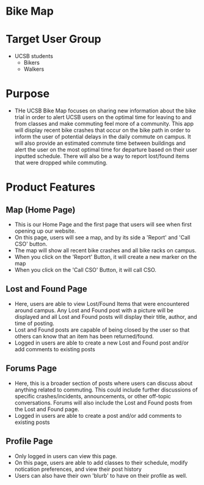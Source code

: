 # Bike Map

# Target User Group
* UCSB students
  - Bikers
  - Walkers

# Purpose
* THe UCSB Bike Map focuses on sharing new information about the bike trial in order to alert UCSB users on the optimal time for leaving to and from classes and make commuting feel more of a community. This app will display recent bike crashes that occur on the bike path in order to inform the user of potential delays in the daily commute on campus. It will also provide an estimated commute time between buildings and alert the user on the most optimal time for departure based on their user inputted schedule. There will also be a way to report lost/found items that were dropped while commuting.

# Product Features

## Map (Home Page)
* This is our Home Page and the first page that users will see when first opening up our website.
* On this page, users will see a map, and by its side a 'Report' and 'Call CSO' button.
* The map will show all recent bike crashes and all bike racks on campus.
* When you click on the 'Report' Button, it will create a new marker on the map
* When you click on the 'Call CSO' Button, it will call CSO.

## Lost and Found Page
* Here, users are able to view Lost/Found Items that were encountered around campus. Any Lost and Found post with a picture will be displayed and all Lost and Found posts will display their title, author, and time of posting.
* Lost and Found posts are capable of being closed by the user so that others can know that an item has been returned/found.
* Logged in users are able to create a new Lost and Found post and/or add comments to existing posts

## Forums Page
* Here, this is a broader section of posts where users can discuss about anything related to commuting. This could include further discussions of specific crashes/incidents, announcements, or other off-topic conversations. Forums will also include the Lost and Found posts from the Lost and Found page.
* Logged in users are able to create a post and/or add comments to existing posts

## Profile Page
* Only logged in users can view this page.
* On this page, users are able to add classes to their schedule, modify notication preferences, and view their post history
* Users can also have their own 'blurb' to have on their profile as well.


